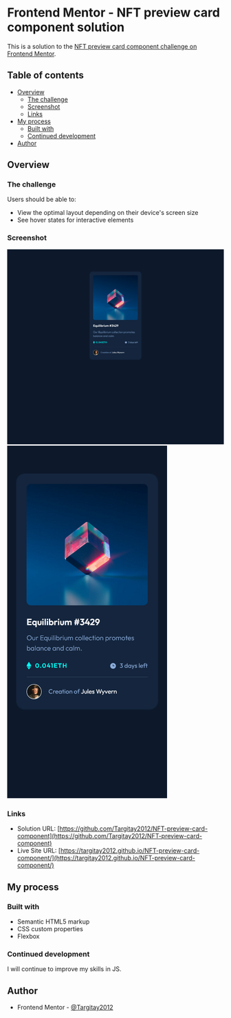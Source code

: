 # Frontend Mentor - NFT preview card component solution

This is a solution to the [NFT preview card component challenge on Frontend Mentor](https://www.frontendmentor.io/challenges/nft-preview-card-component-SbdUL_w0U).

## Table of contents

- [Overview](#overview)
  - [The challenge](#the-challenge)
  - [Screenshot](#screenshot)
  - [Links](#links)
- [My process](#my-process)
  - [Built with](#built-with)
  - [Continued development](#continued-development)
- [Author](#author)

## Overview

### The challenge

Users should be able to:

- View the optimal layout depending on their device's screen size
- See hover states for interactive elements

### Screenshot

![](./screenshot-1.jpg)
![](./screenshot-2.jpg)

### Links

- Solution URL: [https://github.com/Targitay2012/NFT-preview-card-component](https://github.com/Targitay2012/NFT-preview-card-component)
- Live Site URL: [https://targitay2012.github.io/NFT-preview-card-component/](https://targitay2012.github.io/NFT-preview-card-component/)

## My process

### Built with

- Semantic HTML5 markup
- CSS custom properties
- Flexbox

### Continued development

I will continue to improve my skills in JS.

## Author

- Frontend Mentor - [@Targitay2012](https://www.frontendmentor.io/profile/Targitay2012)

